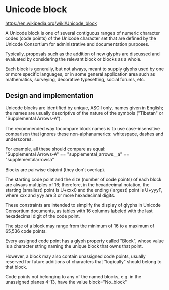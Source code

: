 # Unicode block

https://en.wikipedia.org/wiki/Unicode_block

A Unicode block is one of several contiguous ranges of numeric character codes (code points) of the Unicode character set that are defined by the Unicode Consortium for administrative and documentation purposes.

Typically, proposals such as the addition of new glyphs are discussed and evaluated by considering the relevant block or blocks as a whole.

Each block is generally, but not always, meant to supply glyphs used by one or more specific languages, or in some general application area such as mathematics, surveying, decorative typesetting, social forums, etc.

## Design and implementation

Unicode blocks are identified by unique, ASCII only, names given in English; the names are usually descriptive of the nature of the symbols ("Tibetan" or "Supplemental Arrows-A").

The recommended way tocompare block names is to use case-insensitive comparison that ignores these non-alphanumerics: whitespace, dashes and underscores.

For example, all these should compare as equal:   
"Supplemental Arrows-A" == "supplemental_arrows__a" == "supplementalarrowsa"


Blocks are pairwise disjoint (they don't overlap).

The starting code point and the size (number of code points) of each block are always multiples of 16; 
therefore, in the hexadecimal notation, 
the starting (smallest) point is U+xxx0 and 
the ending (largest) point is U+yyyF, 
where xxx and yyy are 3 or more hexadecimal digits.

These constraints are intended to simplify the display of glyphs in Unicode Consortium documents, as tables with 16 columns labeled with the last hexadecimal digit of the code point.

The size of a block may range from
the minimum of 16 
to a maximum of 65,536 code points.


Every assigned code point has a glyph property called "Block", 
whose value is a character string 
naming the unique block that owns that point.

However, a block may also contain unassigned code points, 
usually reserved for future additions of characters 
that "logically" should belong to that block. 

Code points not belonging to any of the named blocks, 
e.g. in the unassigned planes 4-13, 
have the value block="No_block"
